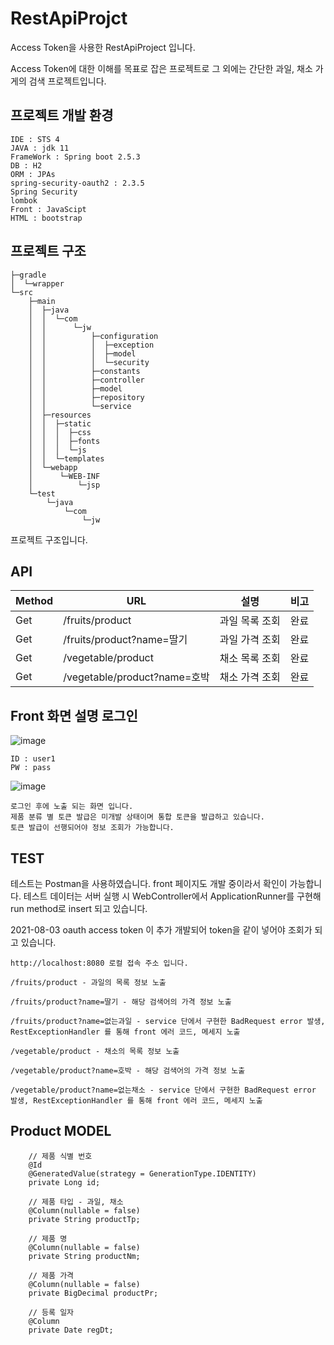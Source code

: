 # RestApiProjct

Access Token을 사용한 RestApiProject 입니다.

Access Token에 대한 이해를 목표로 잡은 프로젝트로 그 외에는 
간단한 과일, 채소 가게의 검색 프로젝트입니다.

## 프로젝트 개발 환경
```
IDE : STS 4
JAVA : jdk 11
FrameWork : Spring boot 2.5.3
DB : H2
ORM : JPAs
spring-security-oauth2 : 2.3.5
Spring Security
lombok
Front : JavaScipt
HTML : bootstrap
```

## 프로젝트 구조

```
├─gradle
│  └─wrapper
└─src
    ├─main
    │  ├─java
    │  │  └─com
    │  │      └─jw
    │  │          ├─configuration
    │  │          │  ├─exception
    │  │          │  ├─model
    │  │          │  └─security
    │  │          ├─constants
    │  │          ├─controller
    │  │          ├─model
    │  │          ├─repository
    │  │          └─service
    │  ├─resources
    │  │  ├─static
    │  │  │  ├─css
    │  │  │  ├─fonts
    │  │  │  └─js
    │  │  └─templates
    │  └─webapp
    │      └─WEB-INF
    │          └─jsp
    └─test
        └─java
            └─com
                └─jw
```
프로젝트 구조입니다.


## API
|Method|URL|설명|비고|
|--------------------|--------------------|-------------------|-------------------|
|Get|/fruits/product|과일 목록 조회|완료|
|Get|/fruits/product?name=딸기|과일 가격 조회|완료|
|Get|/vegetable/product|채소 목록 조회|완료|
|Get|/vegetable/product?name=호박|채소 가격 조회|완료|

## Front 화면 설명 로그인
![image](https://user-images.githubusercontent.com/60130985/127902605-f672ed00-dff5-493f-877f-1e66b6b32fb3.png)
```
ID : user1
PW : pass
```

![image](https://user-images.githubusercontent.com/60130985/127902984-c2d04f34-20aa-4cab-89fa-5a5e81b0d4d9.png)
```
로그인 후에 노출 되는 화면 입니다.
제품 분류 별 토큰 발급은 미개발 상태이며 통합 토큰을 발급하고 있습니다.
토큰 발급이 선행되어야 정보 조회가 가능합니다.
```

## TEST

테스트는 Postman을 사용하였습니다.
front 페이지도 개발 중이라서 확인이 가능합니다.
테스트 데이터는 서버 실행 시 
WebController에서 ApplicationRunner를 구현해 run method로 insert 되고 있습니다. 

2021-08-03
oauth access token 이 추가 개발되어 token을 같이 넣어야 조회가 되고 있습니다.

```
http://localhost:8080 로컬 접속 주소 입니다.

/fruits/product - 과일의 목록 정보 노출

/fruits/product?name=딸기 - 해당 검색어의 가격 정보 노출

/fruits/product?name=없는과일 - service 단에서 구현한 BadRequest error 발생, RestExceptionHandler 를 통해 front 에러 코드, 메세지 노출

/vegetable/product - 채소의 목록 정보 노출

/vegetable/product?name=호박 - 해당 검색어의 가격 정보 노출

/vegetable/product?name=없는채소 - service 단에서 구현한 BadRequest error 발생, RestExceptionHandler 를 통해 front 에러 코드, 메세지 노출
```


## Product MODEL
```
    // 제품 식별 번호
	@Id
	@GeneratedValue(strategy = GenerationType.IDENTITY)
	private Long id;
	
	// 제품 타입 - 과일, 채소
	@Column(nullable = false)
	private String productTp;
	
	// 제품 명
	@Column(nullable = false)
	private String productNm;
	
	// 제품 가격
	@Column(nullable = false)
	private BigDecimal productPr;
	
	// 등록 일자
	@Column
	private Date regDt;
  
```





